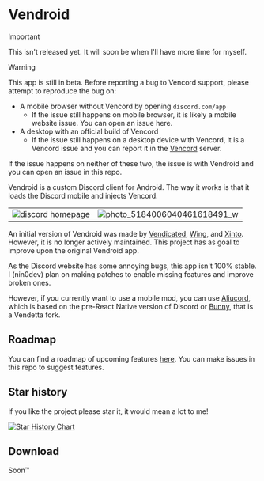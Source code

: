 # Vendroid
> [!IMPORTANT]
> This isn't released yet. It will soon be when I'll have more time for myself.

> [!WARNING]
> This app is still in beta. Before reporting a bug to Vencord support, please attempt to reproduce the bug on:
> - A mobile browser without Vencord by opening `discord.com/app`
>   - If the issue still happens on mobile browser, it is likely a mobile website issue. You can open an issue here. 
> - A desktop with an official build of Vencord
>   - If the issue still happens on a desktop device with Vencord, it is a Vencord issue and you can report it in the [Vencord](https://discord.gg/vencord) server.
> 
> If the issue happens on neither of these two, the issue is with Vendroid and you can open an issue in this repo. 

Vendroid is a custom Discord client for Android. The way it works is that it loads the Discord mobile and injects Vencord.

| | |
|:--:|:--:|
|![discord homepage](https://github.com/nin0-dev/Vendroid/assets/75569739/488770ea-3331-4979-ba0f-2bd4de964a21)|![photo_5184006040461618491_w](https://github.com/nin0-dev/Vendroid/assets/75569739/c01a01b8-2dab-4126-a20b-7cd4d0d394cc)|

An initial version of Vendroid was made by [Vendicated](https://github.com/Vendicated), [Wing](https://github.com/wingio), and [Xinto](https://github.com/X1nto). However, it is no longer actively maintained. This project has as goal to improve upon the original Vendroid app.

As the Discord website has some annoying bugs, this app isn't 100% stable. I (nin0dev) plan on making patches to enable missing features and improve broken ones.

However, if you currently want to use a mobile mod, you can use [Aliucord](https://github.com/Aliucord/Aliucord), which is based on the pre-React Native version of Discord or [Bunny](https://github.com/pyoncord/Pyoncord), that is a Vendetta fork.

## Roadmap

You can find a roadmap of upcoming features [here](https://github.com/users/nin0-dev/projects/1). You can make issues in this repo to suggest features.

## Star history

If you like the project please star it, it would mean a lot to me!

<a href="https://star-history.com/#VendroidEnhanced/Vendroid&Date">
 <picture>
   <source media="(prefers-color-scheme: dark)" srcset="https://api.star-history.com/svg?repos=VendroidEnhanced/Vendroid&type=Date&theme=dark" />
   <source media="(prefers-color-scheme: light)" srcset="https://api.star-history.com/svg?repos=VendroidEnhanced/Vendroid&type=Date" />
   <img alt="Star History Chart" src="https://api.star-history.com/svg?repos=VendroidEnhanced/Vendroid&type=Date" />
 </picture>
</a>

## Download

Soon™
